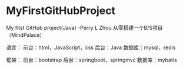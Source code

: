 # MyFirstGitHubProject
My fitst GitHub project(Java)                            -Perry L Zhou
从零搭建一个B/S项目（MindPalace）

语言：
  前台：html，JavaScript，css
  后台：Java
  数据库：mysql，redis

框架：
  前台：bootstrap
  后台：springboot，springmvc
  数据库：mybatis
